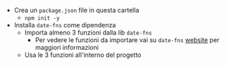 * Crea un `package.json` file in questa cartella
  * `npm init -y`
* Installa `date-fns` come dipendenza
  * Importa almeno 3 funzioni dalla lib `date-fns`
    * Per vedere le funzioni da importare vai su `date-fns` [website](https://date-fns.org/) per maggiori informazioni 
  * Usa le 3 funzioni all'interno del progetto



